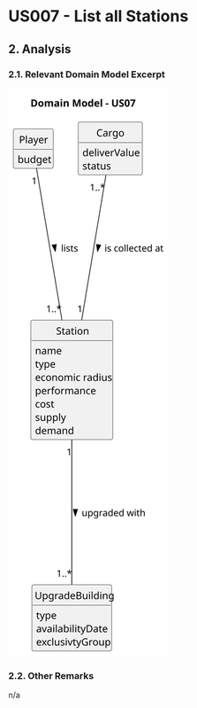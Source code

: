 # US007 - List all Stations 

## 2. Analysis

### 2.1. Relevant Domain Model Excerpt 

![Domain Model](svg/US007-DM.svg)

### 2.2. Other Remarks

n/a